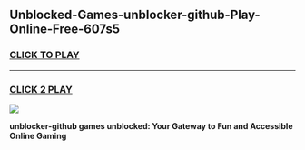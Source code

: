 
## Unblocked-Games-unblocker-github-Play-Online-Free-607s5
<h3>
<a href="https://premium76.site?title=unblocker-github&ref=26A">CLICK TO PLAY</a></h3>
<hr>

<h3>
<a href="https://premium76.site?title=unblocker-github&ref=26A">CLICK 2 PLAY</a>
  
</h3>

<a href="https://premium76.site?title=unblocker-github&ref=26A"><img src="https://clearcache.store/games.png"></a>


**unblocker-github games unblocked: Your Gateway to Fun and Accessible Online Gaming**
